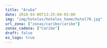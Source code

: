 ```yaml
---
title: "Aruba"
date: 2018-03-06T13:25:04-03:00
img: "img/hoteles/hoteles_home/hotel70.jpg"
url_zona: ["zonas/caribe/caribe"]
zonas_cadena: ["Caribe"]
draft: false
es_logo: true
---
```

